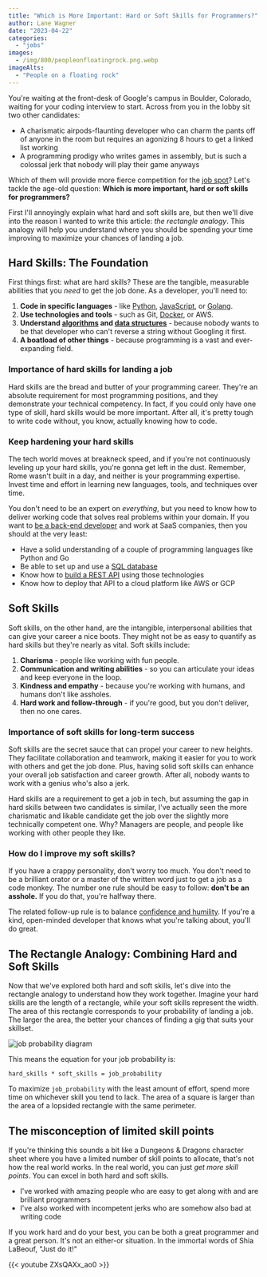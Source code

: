 ```yaml
---
title: "Which is More Important: Hard or Soft Skills for Programmers?"
author: Lane Wagner
date: "2023-04-22"
categories:
  - "jobs"
images:
  - /img/800/peopleonfloatingrock.png.webp
imageAlts:
  - "People on a floating rock"
---
```


You're waiting at the front-desk of Google's campus in Boulder, Colorado, waiting for your coding interview to start. Across from you in the lobby sit two other candidates:

- A charismatic airpods-flaunting developer who can charm the pants off of anyone in the room but requires an agonizing 8 hours to get a linked list working
- A programming prodigy who writes games in assembly, but is such a colossal jerk that nobody will play their game anyways

Which of them will provide more fierce competition for the [job spot](/jobs/not-about-job-openings/)? Let's tackle the age-old question: **Which is more important, hard or soft skills for programmers?**

First I'll annoyingly explain what hard and soft skills are, but then we'll dive into the reason I wanted to write this article: _the rectangle analogy_. This analogy will help you understand where you should be spending your time improving to maximize your chances of landing a job.

## Hard Skills: The Foundation

First things first: what are hard skills? These are the tangible, measurable abilities that you _need_ to get the job done. As a developer, you'll need to:

1. **Code in specific languages** - like [Python](https://www.boot.dev/courses/learn-code-python), [JavaScript](https://www.boot.dev/courses/learn-javascript), or [Golang](https://www.boot.dev/courses/learn-golang).
2. **Use technologies and tools** - such as Git, [Docker](https://www.boot.dev/courses/learn-docker), or AWS.
3. **Understand [algorithms](https://www.boot.dev/courses/learn-algorithms-python) and [data structures](https://www.boot.dev/courses/learn-data-structures-python)** - because nobody wants to be that developer who can't reverse a string without Googling it first.
4. **A boatload of other things** - because programming is a vast and ever-expanding field.

### Importance of hard skills for landing a job

Hard skills are the bread and butter of your programming career. They're an absolute requirement for most programming positions, and they demonstrate your technical competency. In fact, if you could only have one type of skill, hard skills would be more important. After all, it's pretty tough to write code without, you know, actually knowing how to code.

### Keep hardening your hard skills

The tech world moves at breakneck speed, and if you're not continuously leveling up your hard skills, you're gonna get left in the dust. Remember, Rome wasn't built in a day, and neither is your programming expertise. Invest time and effort in learning new languages, tools, and techniques over time.

You don't need to be an expert on _everything_, but you need to know how to deliver working code that solves real problems within your domain. If you want to [be a back-end developer](https://www.boot.dev) and work at SaaS companies, then you should at the very least:

- Have a solid understanding of a couple of programming languages like Python and Go
- Be able to set up and use a [SQL database](https://www.boot.dev/courses/learn-sql)
- Know how to [build a REST API](https://www.boot.dev/courses/learn-http-servers-golang) using those technologies
- Know how to deploy that API to a cloud platform like AWS or GCP

## Soft Skills

Soft skills, on the other hand, are the intangible, interpersonal abilities that can give your career a nice boots. They might not be as easy to quantify as hard skills but they're nearly as vital. Soft skills include:

1. **Charisma** - people like working with fun people.
2. **Communication and writing abilities** - so you can articulate your ideas and keep everyone in the loop.
3. **Kindness and empathy** - because you're working with humans, and humans don't like assholes.
4. **Hard work and follow-through** - if you're good, but you don't deliver, then no one cares.

### Importance of soft skills for long-term success

Soft skills are the secret sauce that can propel your career to new heights. They facilitate collaboration and teamwork, making it easier for you to work with others and get the job done. Plus, having solid soft skills can enhance your overall job satisfaction and career growth. After all, nobody wants to work with a genius who's also a jerk.

Hard skills are a requirement to get a job in tech, but assuming the gap in hard skills between two candidates is similar, I've actually seen the more charismatic and likable candidate get the job over the slightly more technically competent one. Why? Managers are people, and people like working with other people they like.

### How do I improve my soft skills?

If you have a crappy personality, don't worry too much. You don't need to be a brilliant orator or a master of the written word just to get a job as a code monkey. The number one rule should be easy to follow: **don't be an asshole.** If you do that, you're halfway there.

The related follow-up rule is to balance [confidence and humility](/jobs/confidence-in-job-interviews/). If you're a kind, open-minded developer that knows what you're talking about, you'll do great.

## The Rectangle Analogy: Combining Hard and Soft Skills

Now that we've explored both hard and soft skills, let's dive into the rectangle analogy to understand how they work together. Imagine your hard skills are the length of a rectangle, while your soft skills represent the width. The area of this rectangle corresponds to your probability of landing a job. The larger the area, the better your chances of finding a gig that suits your skillset.

![job probability diagram](/img/800/rectanalogy.png.webp)

This means the equation for your job probability is:

```
hard_skills * soft_skills = job_probability
```

To maximize `job_probability` with the least amount of effort, spend more time on whichever skill you tend to lack. The area of a square is larger than the area of a lopsided rectangle with the same perimeter.

## The misconception of limited skill points

If you're thinking this sounds a bit like a Dungeons & Dragons character sheet where you have a limited number of skill points to allocate, that's not how the real world works. In the real world, you can just _get more skill points_. You can excel in both hard and soft skills.

- I've worked with amazing people who are easy to get along with and are brilliant programmers
- I've also worked with incompetent jerks who are somehow also bad at writing code

If you work hard and do your best, you can be both a great programmer and a great person. It's not an either-or situation. In the immortal words of Shia LaBeouf, "Just do it!"

{{< youtube ZXsQAXx_ao0 >}}

